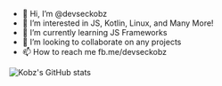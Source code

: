 - 👋 Hi, I’m @devseckobz
- 👀 I’m interested in JS, Kotlin, Linux, and Many More!
- 🌱 I’m currently learning JS Frameworks
- 💞️ I’m looking to collaborate on any projects
- 📫 How to reach me fb.me/devseckobz

<!---
devseckobz/devseckobz is a ✨ special ✨ repository because its `README.md` (this file) appears on your GitHub profile.
You can click the Preview link to take a look at your changes.
--->
![Kobz's GitHub stats](https://github-readme-stats.vercel.app/api?username=devseckobz&show_icons=true&theme=radical)
